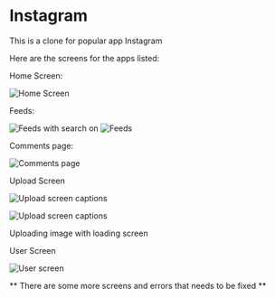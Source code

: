 # Instagram

This is a clone for popular app Instagram

Here are the screens for the apps listed:

Home Screen:

![Home Screen](https://github.com/MrLakshay/instagram/blob/784d7abc26bcf357b318fb14072c83b329542232/Screens/home%20screen.jpeg)

Feeds:

![Feeds with search on](https://github.com/MrLakshay/instagram/blob/7372763534770534f97d7abdc32c6fb33210dbb6/Screens/Feeds.jpeg)
![Feeds](https://github.com/MrLakshay/instagram/blob/7372763534770534f97d7abdc32c6fb33210dbb6/Screens/feeds%20without%20search.jpeg)

Comments page:

![Comments page](https://github.com/MrLakshay/instagram/blob/7372763534770534f97d7abdc32c6fb33210dbb6/Screens/comments.jpeg)

Upload Screen

![Upload screen captions](https://github.com/MrLakshay/instagram/blob/7372763534770534f97d7abdc32c6fb33210dbb6/Screens/upload%20and%20captions.jpeg)


![Upload screen captions ](https://github.com/MrLakshay/instagram/blob/7372763534770534f97d7abdc32c6fb33210dbb6/Screens/upload%20and%20captions%20and%20loading.jpeg)

Uploading image with loading screen

User Screen 

![User screen](https://github.com/MrLakshay/instagram/blob/7372763534770534f97d7abdc32c6fb33210dbb6/Screens/profile%20screen.jpeg)






** There are some more screens and errors that needs to be fixed **


